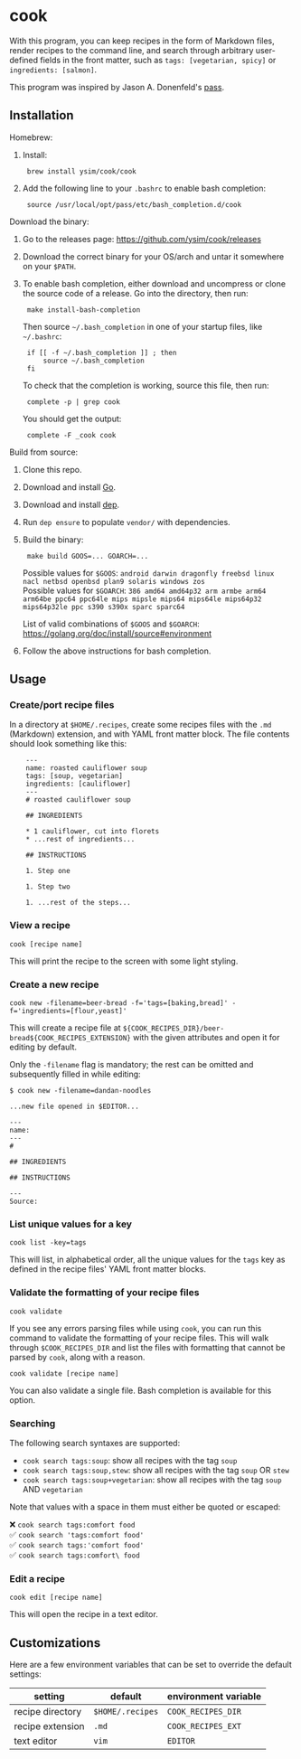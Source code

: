# cook

With this program, you can keep recipes in the form of Markdown files, render
recipes to the command line, and search through arbitrary user-defined fields
in the front matter, such as `tags: [vegetarian, spicy]` or
`ingredients: [salmon]`.

This program was inspired by Jason A. Donenfeld's
[pass](https://www.passwordstore.org/).

## Installation

Homebrew:

1. Install:

        brew install ysim/cook/cook

1. Add the following line to your `.bashrc` to enable bash completion:

        source /usr/local/opt/pass/etc/bash_completion.d/cook

Download the binary:

1. Go to the releases page: <https://github.com/ysim/cook/releases>

1. Download the correct binary for your OS/arch and untar it somewhere on your
`$PATH`.

1. To enable bash completion, either download and uncompress or clone the source
code of a release. Go into the directory, then run:

        make install-bash-completion

    Then source `~/.bash_completion` in one of your startup files, like
`~/.bashrc`:

        if [[ -f ~/.bash_completion ]] ; then
            source ~/.bash_completion
        fi

    To check that the completion is working, source this file, then run:

        complete -p | grep cook

    You should get the output:

        complete -F _cook cook

Build from source:

1. Clone this repo.

1. Download and install [Go](https://golang.org/).

1. Download and install [dep](https://github.com/golang/dep/releases).

1. Run `dep ensure` to populate `vendor/` with dependencies.

1. Build the binary:

        make build GOOS=... GOARCH=...

    Possible values for `$GOOS`: `android darwin dragonfly freebsd linux nacl netbsd openbsd plan9 solaris windows zos`  
    Possible values for `$GOARCH`: `386 amd64 amd64p32 arm armbe arm64 arm64be ppc64 ppc64le mips mipsle mips64 mips64le mips64p32 mips64p32le ppc s390 s390x sparc sparc64`

    List of valid combinations of `$GOOS` and `$GOARCH`: <https://golang.org/doc/install/source#environment>

1. Follow the above instructions for bash completion.

## Usage

### Create/port recipe files

In a directory at `$HOME/.recipes`, create some recipes files with the `.md`
(Markdown) extension, and with YAML front matter block. The file contents
should look something like this:

        ---
        name: roasted cauliflower soup
        tags: [soup, vegetarian]
        ingredients: [cauliflower]
        ---
        # roasted cauliflower soup

        ## INGREDIENTS

        * 1 cauliflower, cut into florets
        * ...rest of ingredients...

        ## INSTRUCTIONS

        1. Step one

        1. Step two

        1. ...rest of the steps...

### View a recipe

    cook [recipe name]

This will print the recipe to the screen with some light styling.

### Create a new recipe

    cook new -filename=beer-bread -f='tags=[baking,bread]' -f='ingredients=[flour,yeast]'

This will create a recipe file at `${COOK_RECIPES_DIR}/beer-bread${COOK_RECIPES_EXTENSION}`
with the given attributes and open it for editing by default.

Only the `-filename` flag is mandatory; the rest can be omitted and
subsequently filled in while editing:

    $ cook new -filename=dandan-noodles

    ...new file opened in $EDITOR...

    ---
    name:
    ---
    #

    ## INGREDIENTS

    ## INSTRUCTIONS

    ---
    Source:

### List unique values for a key

    cook list -key=tags

This will list, in alphabetical order, all the unique values for the `tags` key
as defined in the recipe files' YAML front matter blocks.

### Validate the formatting of your recipe files

    cook validate

If you see any errors parsing files while using `cook`, you can run this
command to validate the formatting of your recipe files. This will walk through
`$COOK_RECIPES_DIR` and list the files with formatting that cannot be parsed by
`cook`, along with a reason.

    cook validate [recipe name]

You can also validate a single file. Bash completion is available for this
option.

### Searching

The following search syntaxes are supported:

* `cook search tags:soup`: show all recipes with the tag `soup`
* `cook search tags:soup,stew`: show all recipes with the tag `soup` OR
`stew`
* `cook search tags:soup+vegetarian`: show all recipes with the tag `soup`
AND `vegetarian`

Note that values with a space in them must either be quoted or escaped:

❌ `cook search tags:comfort food`  
✅ `cook search 'tags:comfort food'`  
✅ `cook search tags:'comfort food'`  
✅ `cook search tags:comfort\ food`

### Edit a recipe

    cook edit [recipe name]

This will open the recipe in a text editor.

## Customizations

Here are a few environment variables that can be set to override the default
settings:

| setting          | default          | environment variable |
| ---------------- | ---------------- | -------------------- |
| recipe directory | `$HOME/.recipes` | `COOK_RECIPES_DIR`   |
| recipe extension | `.md`            | `COOK_RECIPES_EXT`   |
| text editor      | `vim`            | `EDITOR`             |
